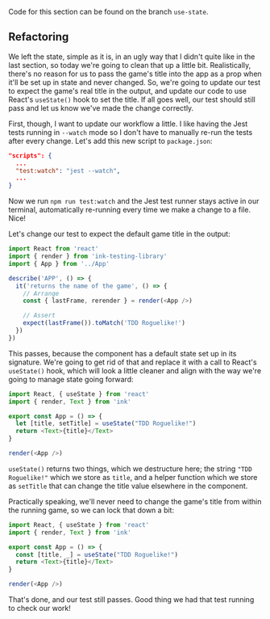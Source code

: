 Code for this section can be found on the branch `use-state`.

## Refactoring

We left the state, simple as it is, in an ugly way that I didn't quite like in the last section, so today we're going to clean that up a little bit. Realistically, there's no reason for us to pass the game's title into the app as a prop when it'll be set up in state and never changed. So, we're going to update our test to expect the game's real title in the output, and update our code to use React's `useState()` hook to set the title. If all goes well, our test should still pass and let us know we've made the change correctly.

First, though, I want to update our workflow a little. I like having the Jest tests running in `--watch` mode so I don't have to manually re-run the tests after every change. Let's add this new script to `package.json`:

```json
"scripts": {
  ...
  "test:watch": "jest --watch",
  ...
}
```

Now we run `npm run test:watch` and the Jest test runner stays active in our terminal, automatically re-running every time we make a change to a file. Nice!

Let's change our test to expect the default game title in the output:

```javascript
import React from 'react'
import { render } from 'ink-testing-library'
import { App } from '../App'

describe('APP', () => {
  it('returns the name of the game', () => {
    // Arrange
    const { lastFrame, rerender } = render(<App />)

    // Assert
    expect(lastFrame()).toMatch('TDD Roguelike!')
  })
})
```

This passes, because the component has a default state set up in its signature. We're going to get rid of that and replace it with a call to React's `useState()` hook, which will look a little cleaner and align with the way we're going to manage state going forward:

```javascript
import React, { useState } from 'react'
import { render, Text } from 'ink'

export const App = () => {
  let [title, setTitle] = useState("TDD Roguelike!") 
  return <Text>{title}</Text>
}

render(<App />)
```

`useState()` returns two things, which we destructure here; the string `"TDD Roguelike!"` which we store as `title`, and a helper function which we store as  `setTitle` that can change the title value elsewhere in the component.

Practically speaking, we'll never need to change the game's title from within the running game, so we can lock that down a bit:

```javascript
import React, { useState } from 'react'
import { render, Text } from 'ink'

export const App = () => {
  const [title, _] = useState("TDD Roguelike!") 
  return <Text>{title}</Text>
}

render(<App />)
```

That's done, and our test still passes. Good thing we had that test running to check our work!
